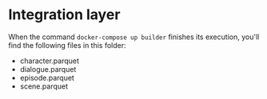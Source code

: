 # Integration layer

When the command `docker-compose up builder` finishes its execution, you'll find the following files in this folder:

- character.parquet
- dialogue.parquet
- episode.parquet
- scene.parquet

